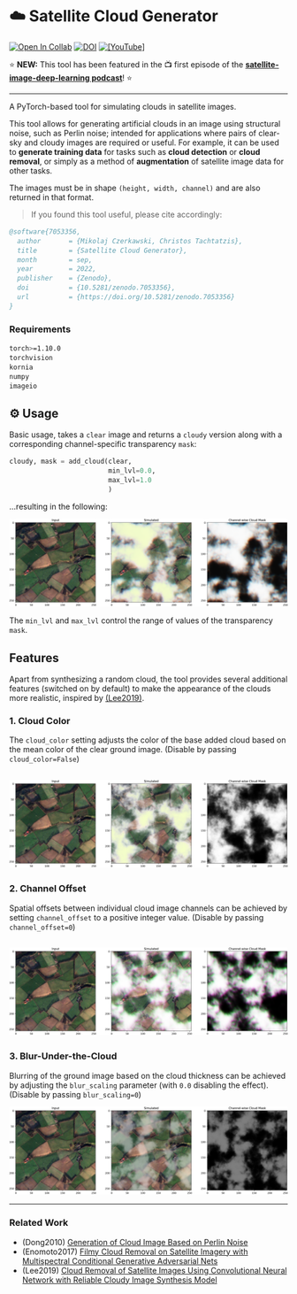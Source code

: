 # :cloud: Satellite Cloud Generator
[![Open In Collab](https://colab.research.google.com/assets/colab-badge.svg)](https://colab.research.google.com/github/cidcom/SatelliteCloudGenerator/blob/main/01c_Usage_Examples_Colab.ipynb) [![DOI](https://zenodo.org/badge/532972529.svg)](https://zenodo.org/badge/latestdoi/532972529)
[![[YouTube]](https://img.shields.io/badge/YouTube-%23FF0000.svg?style=flat&logo=youtube&logoColor=white)](https://youtu.be/RgAF2Y4O9zA)

:star: **NEW:** This tool has been featured in the 📺 first episode of the [**satellite-image-deep-learning podcast**](https://youtu.be/RgAF2Y4O9zA)! :star: 

---

A PyTorch-based tool for simulating clouds in satellite images.

This tool allows for generating artificial clouds in an image using structural noise, such as Perlin noise; intended for applications where pairs of clear-sky and cloudy images are required or useful.
For example, it can be used to **generate training data** for tasks such as **cloud detection** or **cloud removal**, or simply as a method of **augmentation** of satellite image data for other tasks.

The images must be in shape `(height, width, channel)` and are also returned in that format.

> If you found this tool useful, please cite accordingly:
```bibtex
@software{7053356,
  author       = {Mikolaj Czerkawski, Christos Tachtatzis},
  title        = {Satellite Cloud Generator},
  month        = sep,
  year         = 2022,
  publisher    = {Zenodo},
  doi          = {10.5281/zenodo.7053356},
  url          = {https://doi.org/10.5281/zenodo.7053356}
}
```

### Requirements
```bash
torch>=1.10.0
torchvision
kornia
numpy
imageio
```

## :gear: Usage
Basic usage, takes a `clear` image and returns a `cloudy` version along with a corresponding channel-specific transparency `mask`:
```python
cloudy, mask = add_cloud(clear,
                         min_lvl=0.0,
                         max_lvl=1.0
                         )
```
...resulting in the following:

![Basic Example](imgs/thick_cloud.png)

The `min_lvl` and `max_lvl` control the range of values of the transparency `mask`.

## Features
Apart from synthesizing a random cloud, the tool provides several additional features (switched on by default) to make the appearance of the clouds more realistic, inspired by [(Lee2019)](https://ieeexplore.ieee.org/document/8803666).

### 1. Cloud Color
The `cloud_color` setting adjusts the color of the base added cloud based on the mean color of the clear ground image. (Disable by passing `cloud_color=False`)

![Cloud Color](imgs/cloud_color.png)
---
### 2. Channel Offset
Spatial offsets between individual cloud image channels can be achieved by setting `channel_offset` to a positive integer value. (Disable by passing `channel_offset=0`)

![Channel Offset](imgs/channel_offset.png)
---
### 3. Blur-Under-the-Cloud
Blurring of the ground image based on the cloud thickness can be achieved by adjusting the `blur_scaling` parameter (with `0.0` disabling the effect). (Disable by passing `blur_scaling=0`)

![Blur](imgs/back_blur.png)

---
### Related Work
* (Dong2010) [Generation of Cloud Image Based on Perlin Noise ](https://ieeexplore.ieee.org/document/5694143)
* (Enomoto2017) [Filmy Cloud Removal on Satellite Imagery with Multispectral Conditional Generative Adversarial Nets](https://arxiv.org/abs/1710.04835)
* (Lee2019) [Cloud Removal of Satellite Images Using Convolutional Neural Network with Reliable Cloudy Image Synthesis Model](https://ieeexplore.ieee.org/document/8803666)
